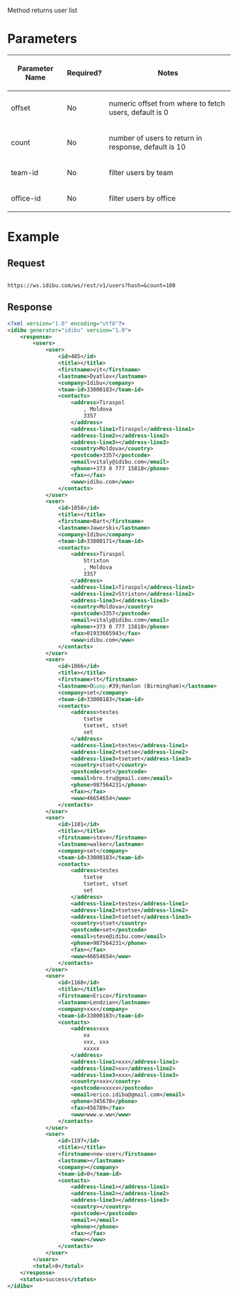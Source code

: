 <p>Method returns user list</p>
<h1>
	Parameters</h1>
<table cellpadding="2" cellspacing="0" class="t1" width="1084.0">
	<thead>
		<tr>
			<th class="td1" scope="col" valign="middle">
				<p class="p1"><b>Parameter Name</b></p>
			</th>
			<th class="td2" scope="col" valign="middle">
				<p class="p1"><b>Required?</b></p>
			</th>
			<th class="td3" scope="col" valign="middle">
				<p class="p1"><b>Notes</b></p>
			</th>
		</tr>
	</thead>
	<tbody>
		<tr>
			<td class="td1" valign="middle">
				<p class="p2">offset</p>
			</td>
			<td class="td2" valign="middle">
				<p class="p2">No</p>
			</td>
			<td class="td3" valign="middle">
				<p class="p2">numeric offset from where to fetch users, default is 0</p>
			</td>
		</tr>
		<tr>
			<td class="td1" valign="middle">
				<p class="p2">count</p>
			</td>
			<td class="td2" valign="middle">
				<p class="p2">No</p>
			</td>
			<td class="td3" valign="middle">
				<p class="p2">number of users to return in response, default is 10</p>
			</td>
		</tr>
		<tr>
			<td class="td1" valign="middle">
				<p class="p2">team-id</p>
			</td>
			<td class="td2" valign="middle">
				<p class="p2">No</p>
			</td>
			<td class="td3" valign="middle">
				<p class="p2">filter users by team</p>
			</td>
		</tr>
		<tr>
			<td class="td1" valign="middle">
				<p class="p2">office-id</p>
			</td>
			<td class="td2" valign="middle">
				<p class="p2">No</p>
			</td>
			<td class="td3" valign="middle">
				<p class="p2">filter users by office</p>
			</td>
		</tr>
	</tbody>
</table>
<h1>
	Example</h1>
<h2>
	Request</h2>
<pre>
<code>
https://ws.idibu.com/ws/rest/v1/users?hash=<your hash>&count=100
</code></pre>
<h2>
	Response</h2>
	
```xml
<?xml version="1.0" encoding="utf8"?>
<idibu generator="idibu" version="1.0">
    <response>
        <users>
            <user>
                <id>485</id>
                <title></title>
                <firstname>vit</firstname>
                <lastname>Dyatlov</lastname>
                <company>Idibu</company>
                <team-id>33000183</team-id>
                <contacts>
                    <address>Tiraspol
                        , Moldova
                        3357
                    </address>
                    <address-line1>Tiraspol</address-line1>
                    <address-line2></address-line2>
                    <address-line3></address-line3>
                    <country>Moldova</country>
                    <postcode>3357</postcode>
                    <email>vitaly@idibu.com</email>
                    <phone>+373 0 777 15818</phone>
                    <fax></fax>
                    <www>idibu.com</www>
                </contacts>
            </user>
            <user>
                <id>1058</id>
                <title></title>
                <firstname>Bart</firstname>
                <lastname>Jaworski</lastname>
                <company>Idibu</company>
                <team-id>33000171</team-id>
                <contacts>
                    <address>Tiraspol
                        Strixton
                        , Moldova
                        3357
                    </address>
                    <address-line1>Tiraspol</address-line1>
                    <address-line2>Strixton</address-line2>
                    <address-line3></address-line3>
                    <country>Moldova</country>
                    <postcode>3357</postcode>
                    <email>vitaly@idibu.com</email>
                    <phone>+373 0 777 15818</phone>
                    <fax>01933665943</fax>
                    <www>idibu.com</www>
                </contacts>
            </user>
            <user>
                <id>1066</id>
                <title></title>
                <firstname>tt</firstname>
                <lastname>O&amp;#39;Hanlon (Birmingham)</lastname>
                <company>set</company>
                <team-id>33000183</team-id>
                <contacts>
                    <address>testes
                        tsetse
                        tsetset, stset
                        set
                    </address>
                    <address-line1>testes</address-line1>
                    <address-line2>tsetse</address-line2>
                    <address-line3>tsetset</address-line3>
                    <country>stset</country>
                    <postcode>set</postcode>
                    <email>bro.tru@gmail.com</email>
                    <phone>987564231</phone>
                    <fax></fax>
                    <www>46654654</www>
                </contacts>
            </user>
            <user>
                <id>1101</id>
                <title></title>
                <firstname>steve</firstname>
                <lastname>walker</lastname>
                <company>set</company>
                <team-id>33000183</team-id>
                <contacts>
                    <address>testes
                        tsetse
                        tsetset, stset
                        set
                    </address>
                    <address-line1>testes</address-line1>
                    <address-line2>tsetse</address-line2>
                    <address-line3>tsetset</address-line3>
                    <country>stset</country>
                    <postcode>set</postcode>
                    <email>steve@idibu.com</email>
                    <phone>987564231</phone>
                    <fax></fax>
                    <www>46654654</www>
                </contacts>
            </user>
            <user>
                <id>1168</id>
                <title></title>
                <firstname>Erico</firstname>
                <lastname>Lendzian</lastname>
                <company>xxx</company>
                <team-id>33000183</team-id>
                <contacts>
                    <address>xxx
                        xx
                        xxx, xxx
                        xxxxx
                    </address>
                    <address-line1>xxx</address-line1>
                    <address-line2>xx</address-line2>
                    <address-line3>xxx</address-line3>
                    <country>xxx</country>
                    <postcode>xxxxx</postcode>
                    <email>erico.idibu@gmail.com</email>
                    <phone>345678</phone>
                    <fax>456789</fax>
                    <www>www.w.ww</www>
                </contacts>
            </user>
            <user>
                <id>1197</id>
                <title></title>
                <firstname>new-user</firstname>
                <lastname></lastname>
                <company></company>
                <team-id>0</team-id>
                <contacts>
                    <address-line1></address-line1>
                    <address-line2></address-line2>
                    <address-line3></address-line3>
                    <country></country>
                    <postcode></postcode>
                    <email></email>
                    <phone></phone>
                    <fax></fax>
                    <www></www>
                </contacts>
            </user>
        </users>
        <total>8</total>
    </response>
    <status>success</status>
</idibu>
```
